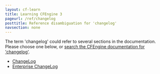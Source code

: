 ```yaml
---
layout: cf-learn
title: Learning CFEngine 3
pageurl: /ref/changelog
posttitle: Reference disambiguation for 'changelog'
navsection: none
---
```


The term 'changelog' could refer to several sections in the documentation. Please choose one below, or
[search the CFEngine documentation for 'changelog'](http://docs.cfengine.com/latest/search.html?q=changelog).

- [ChangeLog](http://docs.cfengine.com/latest/guide-latest-release-whatsnew-changelog-core.html#changelog)
- [Enterprise ChangeLog](http://docs.cfengine.com/latest/guide-latest-release-whatsnew-changelog-enterprise.html#enterprise-changelog)
